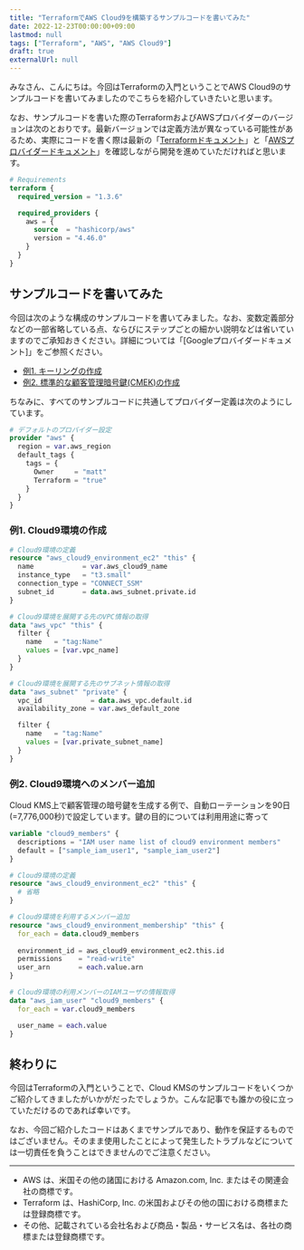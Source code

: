 ```yaml
---
title: "TerraformでAWS Cloud9を構築するサンプルコードを書いてみた"
date: 2022-12-23T00:00:00+09:00
lastmod: null
tags: ["Terraform", "AWS", "AWS Cloud9"]
draft: true
externalUrl: null
---
```


みなさん、こんにちは。今回はTerraformの入門ということでAWS Cloud9のサンプルコードを書いてみましたのでこちらを紹介していきたいと思います。

なお、サンプルコードを書いた際のTerraformおよびAWSプロバイダーのバージョンは次のとおりです。最新バージョンでは定義方法が異なっている可能性があるため、実際にコードを書く際は最新の「[Terraformドキュメント]」と「[AWSプロバイダードキュメント]」を確認しながら開発を進めていただければと思います。

[Terraformドキュメント]: https://developer.hashicorp.com/terraform/docs
[AWSプロバイダードキュメント]: https://registry.terraform.io/providers/hashicorp/aws/latest/docs

```tf:versions.tf
# Requirements
terraform {
  required_version = "1.3.6"

  required_providers {
    aws = {
      source  = "hashicorp/aws"
      version = "4.46.0"
    }
  }
}
```

<!-- omit in toc -->
## サンプルコードを書いてみた

今回は次のような構成のサンプルコードを書いてみました。なお、変数定義部分などの一部省略している点、ならびにステップごとの細かい説明などは省いていますのでご承知おきください。詳細については「[Googleプロバイダードキュメント]」をご参照ください。

- [例1. キーリングの作成](#例1-キーリングの作成)
- [例2. 標準的な顧客管理暗号鍵(CMEK)の作成](#例2-標準的な顧客管理暗号鍵cmekの作成)

ちなみに、すべてのサンプルコードに共通してプロバイダー定義は次のようにしています。

```tf:providers.tf
# デフォルトのプロバイダー設定
provider "aws" {
  region = var.aws_region
  default_tags {
    tags = {
      Owner     = "matt"
      Terraform = "true"
    }
  }
}
```

### 例1. Cloud9環境の作成

```tf:main.tf
# Cloud9環境の定義
resource "aws_cloud9_environment_ec2" "this" {
  name            = var.aws_cloud9_name
  instance_type   = "t3.small"
  connection_type = "CONNECT_SSM"
  subnet_id       = data.aws_subnet.private.id
}

# Cloud9環境を展開する先のVPC情報の取得
data "aws_vpc" "this" {
  filter {
    name   = "tag:Name"
    values = [var.vpc_name]
  }
}

# Cloud9環境を展開する先のサブネット情報の取得
data "aws_subnet" "private" {
  vpc_id            = data.aws_vpc.default.id
  availability_zone = var.aws_default_zone

  filter {
    name   = "tag:Name"
    values = [var.private_subnet_name]
  }
}
```

### 例2. Cloud9環境へのメンバー追加

Cloud KMS上で顧客管理の暗号鍵を生成する例で、自動ローテーションを90日(=7,776,000秒)で設定しています。鍵の目的については利用用途に寄って

```tf
variable "cloud9_members" {
  descriptions = "IAM user name list of cloud9 environment members"
  default = ["sample_iam_user1", "sample_iam_user2"]
}

# Cloud9環境の定義
resource "aws_cloud9_environment_ec2" "this" {
  # 省略
}

# Cloud9環境を利用するメンバー追加
resource "aws_cloud9_environment_membership" "this" {
  for_each = data.cloud9_members
  
  environment_id = aws_cloud9_environment_ec2.this.id
  permissions    = "read-write"
  user_arn       = each.value.arn
}

# Cloud9環境の利用メンバーのIAMユーザの情報取得
data "aws_iam_user" "cloud9_members" {
  for_each = var.cloud9_members

  user_name = each.value
}
```

<!-- omit in toc -->
## 終わりに

今回はTerraformの入門ということで、Cloud KMSのサンプルコードをいくつかご紹介してきましたがいかがだったでしょうか。こんな記事でも誰かの役に立っていただけるのであれば幸いです。

なお、今回ご紹介したコードはあくまでサンプルであり、動作を保証するものではございません。そのまま使用したことによって発生したトラブルなどについては一切責任を負うことはできませんのでご注意ください。

---

- AWS は、米国その他の諸国における Amazon.com, Inc. またはその関連会社の商標です。
- Terraform は、HashiCorp, Inc. の米国およびその他の国における商標または登録商標です。
- その他、記載されている会社名および商品・製品・サービス名は、各社の商標または登録商標です。
